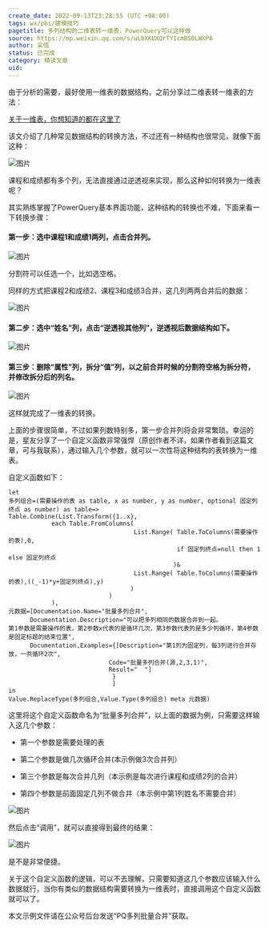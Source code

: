 ```yaml
---
create_date: 2022-09-13T23:28:55 (UTC +08:00)
tags: wx/pbi/建模技巧
pagetitle: 多列结构的二维表转一维表，PowerQuery可以这样做
source: https://mp.weixin.qq.com/s/uLbXKUXQrTYIcmBS0LWXPA
author: 采悟
status: 已完成
category: 精读文章
uid: 
---
```


由于分析的需要，最好使用一维表的数据结构，之前分享过二维表转一维表的方法：  

[关于一维表，你想知道的都在这里了](http://mp.weixin.qq.com/s?__biz=MzA4MzQwMjY4MA==&mid=2484068871&idx=1&sn=4ab596602ed0a4c851755673d8fcf37a&chksm=8e0c48d0b97bc1c6e8edc0d31110b669c87740e55601fce30e498c9801af972ca1f366eb7ab9&scene=21#wechat_redirect)  

该文介绍了几种常见数据结构的转换方法，不过还有一种结构也很常见，就像下面这种：  

![图片](https://mmbiz.qpic.cn/mmbiz_png/aHEbZtANQJMHxg0uxa5YhybNgQARnJfuxWticnFUjOxpPCfIyoepx52bFUmsOseIgOcU3IdX6XCcGJrekriaQkuA/640?wx_fmt=png&wxfrom=5&wx_lazy=1&wx_co=1)

课程和成绩都有多个列，无法直接通过逆透视来实现，那么这种如何转换为一维表呢？  

其实熟练掌握了PowerQuery基本界面功能，这种结构的转换也不难，下面来看一下转换步骤：  

#### **第一步：选中课程1和成绩1两列，点击合并列。**

![图片](https://mmbiz.qpic.cn/mmbiz_png/aHEbZtANQJMHxg0uxa5YhybNgQARnJfuiaFlibpeZBNJ2nTjV86u0KbsqM89dYvzLVt9WhDUIRCmicE0hicIjCC0mw/640?wx_fmt=png&wxfrom=5&wx_lazy=1&wx_co=1)

分割符可以任选一个，比如选空格。

同样的方式把课程2和成绩2、课程3和成绩3合并，这几列两两合并后的数据：

![图片](https://mmbiz.qpic.cn/mmbiz_png/aHEbZtANQJMHxg0uxa5YhybNgQARnJfu3JqTm5t1NhOf6wKant3u7uXrvshJZRlEJdFXMN2lPJPIPsBefFf5sg/640?wx_fmt=png&wxfrom=5&wx_lazy=1&wx_co=1)

#### **第二步：选中“姓名”列，点击“逆透视其他列”，逆透视后数据结构如下。**

![图片](https://mmbiz.qpic.cn/mmbiz_png/aHEbZtANQJMHxg0uxa5YhybNgQARnJfuwsxJRibqVwqSG3zticxvTjruDibo88r5E1uwcickvD7jVVwXmwANBVCWZQ/640?wx_fmt=png&wxfrom=5&wx_lazy=1&wx_co=1)

#### **第三步：删除“属性”列，拆分“值”列，以之前合并时候的分割符空格为拆分符，并修改拆分后的列名。**

![图片](https://mmbiz.qpic.cn/mmbiz_png/aHEbZtANQJMHxg0uxa5YhybNgQARnJfuA7zxYh6PfuRG8SK2bauwBntAX6F25Kibls6WGwZDtU8hEEcwvjqLuSQ/640?wx_fmt=png&wxfrom=5&wx_lazy=1&wx_co=1)

这样就完成了一维表的转换。

上面的步骤很简单，不过如果列数特别多，第一步合并列将会非常繁琐。幸运的是，星友分享了一个自定义函数非常强悍（原创作者不详，如果作者看到这篇文章，可与我联系），通过输入几个参数，就可以一次性将这种结构的表转换为一维表。

自定义函数如下：

```
let
多列组合=(需要操作的表 as table, x as number, y as number, optional 固定列终点 as number) as table=>
Table.Combine(List.Transform({1..x},
            each Table.FromColumns(
                                   List.Range( Table.ToColumns(需要操作的表),0,
                                               if 固定列终点=null then 1 else 固定列终点                                                
                                              )&
                                   List.Range( Table.ToColumns(需要操作的表),((_-1)*y+固定列终点),y)
                                  )
                            )          
            ),
元数据=[Documentation.Name="批量多列合并",
      Documentation.Description="可以把多列相同的数据合并到一起。
第1参数是需要操作的表，第2参数x代表的是循环几次，第3参数代表的是多少列循环，第4参数是固定标题的结束位置",
      Documentation.Examples={[Description="第1列为固定列，每3列进行合并存放，一共循环2次",
                            Code="批量多列合并(源,2,3,1)",
                            Result="  "]
                             }
                             ]
in
Value.ReplaceType(多列组合,Value.Type(多列组合) meta 元数据)
```

这里将这个自定义函数命名为“批量多列合并”，以上面的数据为例，只需要这样输入这几个参数：

-   第一个参数是需要处理的表
    
-   第二个参数是做几次循环合并(本示例做3次合并列）  
    
-   第三个参数是每次合并几列（本示例是每次进行课程和成绩2列的合并）  
    
-   第四个参数是前面固定几列不做合并（本示例中第1列姓名不需要合并）
    

![图片](https://mmbiz.qpic.cn/mmbiz_png/aHEbZtANQJMHxg0uxa5YhybNgQARnJfu4IqJrhZuh5ibCYjd2TcgwmjGCRU5ej97HicGNfIyNTR4RTGQbU6cQrxQ/640?wx_fmt=png&wxfrom=5&wx_lazy=1&wx_co=1)

然后点击“调用”，就可以直接得到最终的结果：

![图片](https://mmbiz.qpic.cn/mmbiz_png/aHEbZtANQJMHxg0uxa5YhybNgQARnJfuaFX5Yglh5ayG3yCNE0jmebeNricnmmfnTIOXIsNFNj77AlnT7FwYVgw/640?wx_fmt=png&wxfrom=5&wx_lazy=1&wx_co=1)

是不是非常便捷。

关于这个自定义函数的逻辑，可以不去理解，只需要知道这几个参数应该输入什么数据就行，当你有类似的数据结构需要转换为一维表时，直接调用这个自定义函数就可以了。

本文示例文件请在公众号后台发送“PQ多列批量合并”获取。
